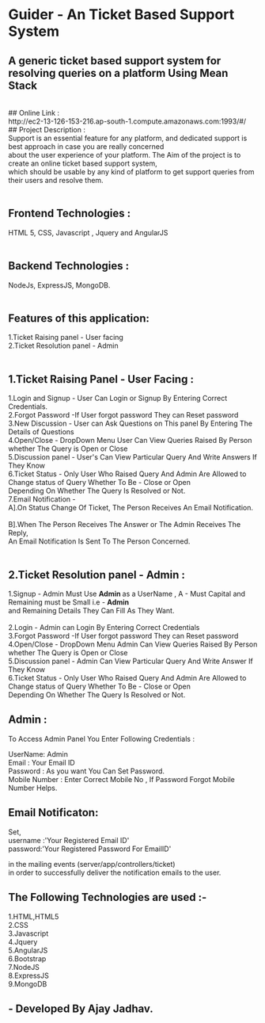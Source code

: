 # Guider - An Ticket Based Support System <br/>

## A generic ticket based support system for resolving queries on a platform Using Mean Stack<br/>
<br/>
## Online Link : <br/>
http://ec2-13-126-153-216.ap-south-1.compute.amazonaws.com:1993/#/
<br/>
## Project Description :<br/>
Support is an essential feature for any platform, and dedicated support is best approach in case you are really concerned <br/>
about the user experience of your platform. The Aim of the project is to create an online ticket based support system,<br/> 
which should be usable by any kind of platform to get support queries from their users and resolve them.<br/>
<br/>

## Frontend Technologies : <br/>
HTML 5, CSS, Javascript , Jquery and AngularJS <br/>
<br/>

## Backend Technologies : <br/>
NodeJs, ExpressJS, MongoDB. <br/>
<br/>

## Features of this application: <br/>
1.Ticket Raising panel - User facing <br/>
2.Ticket Resolution panel - Admin <br/>
<br/>

## 1.Ticket Raising Panel - User Facing : <br/>
 1.Login and Signup - User Can Login or Signup By Entering Correct Credentials. <br/>
 2.Forgot Password -If User forgot password They can Reset password <br/>
 3.New Discussion - User can Ask Questions on This panel By Entering The Details of Questions <br/>
 4.Open/Close - DropDown Menu User Can View Queries Raised By Person whether The Query is Open or Close <br/>
 5.Discussion panel - User's Can View Particular Query And Write Answers If They Know <br/>
 6.Ticket Status - Only User Who Raised Query And Admin Are Allowed to Change status of Query Whether To Be - Close or Open <br/> 
					Depending On Whether The Query Is Resolved or Not.<br/>
 7.Email Notification - <br/>
 A].On Status Change Of Ticket, The Person Receives An Email Notification.<br/> 					
 B].When The Person Receives The Answer or The Admin Receives The Reply, <br/>
    An Email Notification Is Sent To The Person Concerned.<br/>
 <br/>
 
## 2.Ticket Resolution panel - Admin :<br/>
 1.Signup - Admin Must Use <b> Admin </b> as a UserName , A - Must Capital and Remaining must be Small i.e - <b>Admin</b> <br/> 
			and Remaining Details They Can Fill As They Want.<br/>	
 2.Login - Admin can Login By Entering Correct Credentials <br/>
 3.Forgot Password -If User forgot password They can Reset password <br/>
 4.Open/Close - DropDown Menu Admin Can View Queries Raised By Person whether The Query is Open or Close <br/>
 5.Discussion panel - Admin Can View Particular Query And Write Answer If They Know <br/>
 6.Ticket Status - Only User Who Raised Query And Admin Are Allowed to Change status of Query Whether To Be - Close or Open <br/> 
				  Depending On Whether The Query Is Resolved or Not.<br/>		

## Admin : <br/>
To Access Admin Panel You Enter Following Credentials : <br/>

UserName: Admin <br/>
Email : Your Email ID <br/>
Password : As you want You Can Set Password. <br/>
Mobile Number : Enter Correct Mobile No , If Password Forgot Mobile Number Helps. <br/>

## Email Notificaton: <br/>

Set, <br/>
username :'Your Registered Email ID' <br/>
password:'Your Registered Password For EmailID'  <br/>

in the mailing events (server/app/controllers/ticket) <br/>
in order to successfully deliver the notification emails to the user.<br/>

## The Following Technologies are used :- <br/>
1.HTML,HTML5 </br>
2.CSS </br>
3.Javascript </br>
4.Jquery </br>
5.AngularJS </br>
6.Bootstrap </br>
7.NodeJS </br>
8.ExpressJS </br>
9.MongoDB </br>

 ## - Developed By Ajay Jadhav.
